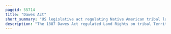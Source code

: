 ```yaml
---
pageid: 55714
title: "Dawes Act"
short_summary: "US legislative act regulating Native American tribal lands"
description: "The 1887 Dawes Act regulated Land Rights on tribal Territories within the united States. Named after Senator Henry L. Dawes of Massachusetts authorized the President of the us to subdivide native american tribal communal Landholdings into Allotments for native american Heads of Families and Individuals. In Addition it would force native Americans to assume a Capitalist and proprietary Relationship with Property that had not previously existed in their Culture. The Act allowed the Tribes to sell their Lands after Allotment to the federal Government. The Government had to determine which Indians were eligible for Allotments before private Property could be delivered which prompted an official Search for a federal Definition of Indian-Ness."
---
```

